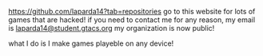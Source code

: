 https://github.com/laparda14?tab=repositories
go to this website for lots of games that are hacked!
if you need to contact me for any reason, my email is laparda14@student.gtacs.org
my organization is now public!

what I do is I make games playeble on any device!
